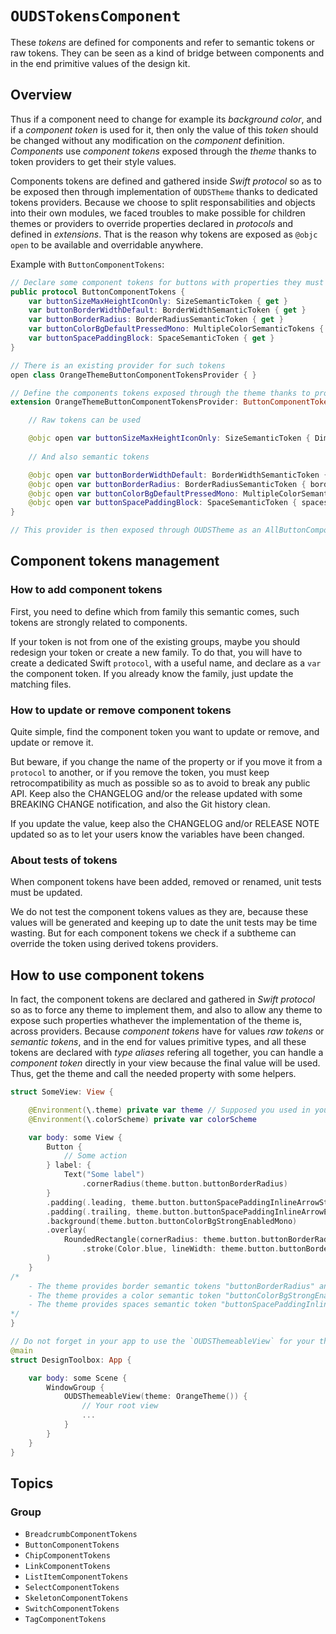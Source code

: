 # ``OUDSTokensComponent``

These _tokens_ are defined for components and refer to semantic tokens or raw tokens.
They can be seen as a kind of bridge between components and in the end primitive values of the design kit.

## Overview

Thus if a component need to change for example its _background color_, and if a _component token_ is used for it, then only the value of this _token_ should be changed without any modification on the _component_ definition.
_Components_ use _component tokens_ exposed through the _theme_ thanks to token providers to get their style values.

Components tokens are defined and gathered inside _Swift protocol_ so as to be exposed then through implementation of `OUDSTheme` thanks to dedicated tokens providers.
Because we choose to split responsabilities and objects into their own modules, we faced troubles to make possible for children themes or providers to override properties declared in _protocols_ and defined in _extensions_.
That is the reason why tokens are exposed as `@objc open` to be available and overridable anywhere. 

Example with ``ButtonComponentTokens``:

```swift
// Declare some component tokens for buttons with properties they must apply
public protocol ButtonComponentTokens {
    var buttonSizeMaxHeightIconOnly: SizeSemanticToken { get }
    var buttonBorderWidthDefault: BorderWidthSemanticToken { get }
    var buttonBorderRadius: BorderRadiusSemanticToken { get }
    var buttonColorBgDefaultPressedMono: MultipleColorSemanticTokens { get }
    var buttonSpacePaddingBlock: SpaceSemanticToken { get }
}

// There is an existing provider for such tokens
open class OrangeThemeButtonComponentTokensProvider { }

// Define the components tokens exposed through the theme thanks to provider
extension OrangeThemeButtonComponentTokensProvider: ButtonComponentTokens {

    // Raw tokens can be used

    @objc open var buttonSizeMaxHeightIconOnly: SizeSemanticToken { DimensionRawTokens.dimension600 }
    
    // And also semantic tokens

    @objc open var buttonBorderWidthDefault: BorderWidthSemanticToken { borders.borderWidthThicker }
    @objc open var buttonBorderRadius: BorderRadiusSemanticToken { borders.borderRadiusMedium }
    @objc open var buttonColorBgDefaultPressedMono: MultipleColorSemanticTokens { colors.colorRepositoryOpacityBlackHigher }
    @objc open var buttonSpacePaddingBlock: SpaceSemanticToken { spaces.spacePaddingInlineSpacious }
}

// This provider is then exposed through OUDSTheme as an AllButtonComponentTokensProvider
```

## Component tokens management

### How to add component tokens

First, you need to define which from family this semantic comes, such tokens are strongly related to components.

If your token is not from one of the existing groups, maybe you should redesign your token or create a new family.
To do that, you will have to create a dedicated Swift `protocol`, with a useful name, and declare as a `var` the component token.
If you already know the family, just update the matching files.

### How to update or remove component tokens

Quite simple, find the component token you want to update or remove, and update or remove it.

But beware, if you change the name of the property or if you move it from a `protocol` to another, or if you remove the token, you must keep retrocompatibility as much as possible so as to avoid to break any public API. Keep also the CHANGELOG and/or the release updated with some BREAKING CHANGE notification, and also the Git history clean.

If you update the value, keep also the CHANGELOG and/or RELEASE NOTE updated so as to let your users know the variables have been changed.

### About tests of tokens

When component tokens have been added, removed or renamed, unit tests must be updated.

We do not test the component tokens values as they are, because these values will be generated and keeping up to date the unit tests may be time wasting.
But for each component tokens we check if a subtheme can override the token using derived tokens providers.

## How to use component tokens

In fact, the component tokens are declared and gathered in _Swift protocol_ so as to force any theme to implement them, and also to allow any theme to expose such properties whathever the implementation of the theme is, across providers.
Because *component tokens* have for values *raw tokens* or *semantic tokens*, and in the end for values primitive types, and all these tokens are declared with *type aliases* refering all together, you can handle a *component token* directly in your view because the final value will be used.
Thus, get the theme and call the needed property with some helpers.

```swift
struct SomeView: View {

    @Environment(\.theme) private var theme // Supposed you used in your root view the `OUDSThemeableView` to register the theme
    @Environment(\.colorScheme) private var colorScheme

    var body: some View {
        Button {
            // Some action
        } label: {
            Text("Some label")
                .cornerRadius(theme.button.buttonBorderRadius)
        }
        .padding(.leading, theme.button.buttonSpacePaddingInlineArrowStart)
        .padding(.trailing, theme.button.buttonSpacePaddingInlineArrowEnd)
        .background(theme.button.buttonColorBgStrongEnabledMono)
        .overlay(
            RoundedRectangle(cornerRadius: theme.button.buttonBorderRadius)
                .stroke(Color.blue, lineWidth: theme.button.buttonBorderWidthDefault)
        )
    }
/*
    - The theme provides border semantic tokens "buttonBorderRadius" and "buttonBorderWidthDefault"
    - The theme provides a color semantic token "buttonColorBgStrongEnabledMono"
    - The theme provides spaces semantic token "buttonSpacePaddingInlineArrowStart" and "buttonSpacePaddingInlineArrowEnd"
*/
}

// Do not forget in your app to use the `OUDSThemeableView` for your theme, e.g. `OrangeTheme`
@main
struct DesignToolbox: App {

    var body: some Scene {
        WindowGroup {
            OUDSThemeableView(theme: OrangeTheme()) {
                // Your root view
                ...
            }
        }
    }
}
```

## Topics

### Group

- ``BreadcrumbComponentTokens``
- ``ButtonComponentTokens``
- ``ChipComponentTokens``
- ``LinkComponentTokens``
- ``ListItemComponentTokens``
- ``SelectComponentTokens``
- ``SkeletonComponentTokens``
- ``SwitchComponentTokens``
- ``TagComponentTokens``
